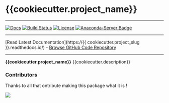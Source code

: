 # {{cookiecutter.project_name}}

_________________

[![Docs](https://readthedocs.org/projects/{{cookiecutter.project_name}}/badge/?version=latest)](https://{{cookiecutter.project_name}}.readthedocs.io/)
[![Build Status](https://github.com/{{cookiecutter.github_username}}/{{cookiecutter.project_name}}/actions/workflows/conda-package-build.yml/badge.svg?branch=main)](https://github.com/{{cookiecutter.github_username}}/{{cookiecutter.project_name}}/actions/workflows/conda-package-build.yml?query=branch%3Amaster)
[![License](https://img.shields.io/badge/License--CeCILL-C-blue)](https://www.cecill.info/licences/Licence_CeCILL-C_V1-en.html)
[![Anaconda-Server Badge](https://anaconda.org/openalea3/{{cookiecutter.project_name}}/badges/version.svg)](https://anaconda.org/openalea3/{{cookiecutter.project_name}})

_________________

[Read Latest Documentation](https://{{ cookiecutter.project_slug }}.readthedocs.io/) - [Browse GitHub Code Repository](https://github.com/{{cookiecutter.github_username}}/{{cookiecutter.project_name}}/)

_________________

**{{cookiecutter.project_name}}** {{cookiecutter.description}}

### Contributors

Thanks to all that ontribute making this package what it is !

<a href="https://github.com/{{cookiecutter.github_username}}/{{cookiecutter.project_name}}/graphs/contributors">
  <img src="https://contrib.rocks/image?repo={{cookiecutter.github_username}}/{{cookiecutter.project_name}}" />
</a>
